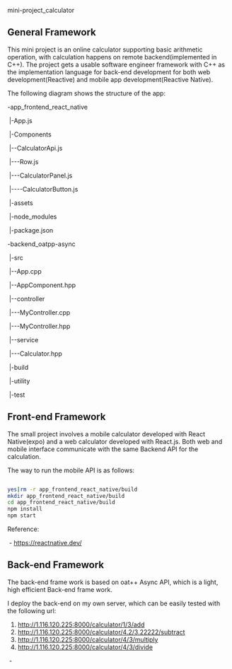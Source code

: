mini-project_calculator



## General Framework

This mini project is an online calculator supporting basic arithmetic operation, with calculation happens on remote backend(implemented in C++). The project gets a usable software engineer framework with C++ as the implementation language for back-end development for both web development(Reactive) and mobile app development(Reactive Native).

The following diagram shows the structure of the app:

-app_frontend_react_native

​		|-App.js

​		|-Components

​				|--CalculatorApi.js

​				|---Row.js

​				|---CalculatorPanel.js

​						|----CalculatorButton.js



​		|-assets

​		|-node_modules

​		|-package.json

-backend_oatpp-async

​		|-src

​				|--App.cpp

​				|--AppComponent.hpp

​				|--controller

​						|---MyController.cpp

​						|---MyController.hpp

​				|--service

​						|---Calculator.hpp

​		|-build

​		|-utility

​		|-test

## Front-end Framework

The small project involves a mobile calculator developed with React Native(expo) and a web calculator developed with React.js. Both web and mobile interface communicate with the same Backend API for the calculation.

The way to run the mobile API is as follows:

```sh

yes|rm -r app_frontend_react_native/build 
mkdir app_frontend_react_native/build 
cd app_frontend_react_native/build
npm install
npm start

```



Reference:

​	- https://reactnative.dev/

## Back-end Framework

The back-end frame work is based on oat++ Async API, which is a light, high efficient Back-end frame work.

I deploy the back-end on my own server, which can be easily tested with the following url:

1.  http://1.116.120.225:8000/calculator/1/3/add
2. http://1.116.120.225:8000/calculator/4.2/3.22222/subtract
3. http://1.116.120.225:8000/calculator/4/3/multiply
4. http://1.116.120.225:8000/calculator/4/3/divide



​	-